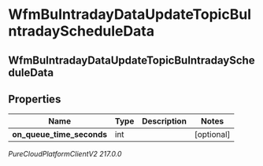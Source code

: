 # WfmBuIntradayDataUpdateTopicBuIntradayScheduleData

## WfmBuIntradayDataUpdateTopicBuIntradayScheduleData

## Properties

|Name | Type | Description | Notes|
|------------ | ------------- | ------------- | -------------|
| **on_queue_time_seconds** | int |  | [optional] |



_PureCloudPlatformClientV2 217.0.0_
